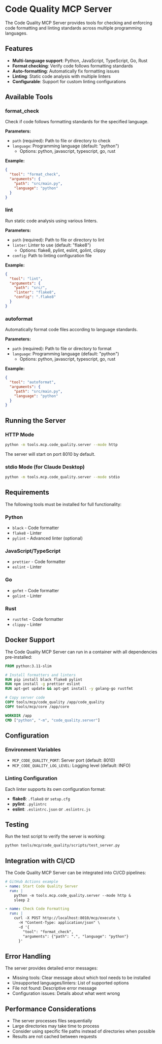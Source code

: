 # Code Quality MCP Server

The Code Quality MCP Server provides tools for checking and enforcing code formatting and linting standards across multiple programming languages.

## Features

- **Multi-language support**: Python, JavaScript, TypeScript, Go, Rust
- **Format checking**: Verify code follows formatting standards
- **Auto-formatting**: Automatically fix formatting issues
- **Linting**: Static code analysis with multiple linters
- **Configurable**: Support for custom linting configurations

## Available Tools

### format_check

Check if code follows formatting standards for the specified language.

**Parameters:**
- `path` (required): Path to file or directory to check
- `language`: Programming language (default: "python")
  - Options: python, javascript, typescript, go, rust

**Example:**
```json
{
  "tool": "format_check",
  "arguments": {
    "path": "src/main.py",
    "language": "python"
  }
}
```

### lint

Run static code analysis using various linters.

**Parameters:**
- `path` (required): Path to file or directory to lint
- `linter`: Linter to use (default: "flake8")
  - Options: flake8, pylint, eslint, golint, clippy
- `config`: Path to linting configuration file

**Example:**
```json
{
  "tool": "lint",
  "arguments": {
    "path": "src/",
    "linter": "flake8",
    "config": ".flake8"
  }
}
```

### autoformat

Automatically format code files according to language standards.

**Parameters:**
- `path` (required): Path to file or directory to format
- `language`: Programming language (default: "python")
  - Options: python, javascript, typescript, go, rust

**Example:**
```json
{
  "tool": "autoformat",
  "arguments": {
    "path": "src/main.py",
    "language": "python"
  }
}
```

## Running the Server

### HTTP Mode

```bash
python -m tools.mcp.code_quality.server --mode http
```

The server will start on port 8010 by default.

### stdio Mode (for Claude Desktop)

```bash
python -m tools.mcp.code_quality.server --mode stdio
```

## Requirements

The following tools must be installed for full functionality:

### Python
- `black` - Code formatter
- `flake8` - Linter
- `pylint` - Advanced linter (optional)

### JavaScript/TypeScript
- `prettier` - Code formatter
- `eslint` - Linter

### Go
- `gofmt` - Code formatter
- `golint` - Linter

### Rust
- `rustfmt` - Code formatter
- `clippy` - Linter

## Docker Support

The Code Quality MCP Server can run in a container with all dependencies pre-installed:

```dockerfile
FROM python:3.11-slim

# Install formatters and linters
RUN pip install black flake8 pylint
RUN npm install -g prettier eslint
RUN apt-get update && apt-get install -y golang-go rustfmt

# Copy server code
COPY tools/mcp/code_quality /app/code_quality
COPY tools/mcp/core /app/core

WORKDIR /app
CMD ["python", "-m", "code_quality.server"]
```

## Configuration

### Environment Variables

- `MCP_CODE_QUALITY_PORT`: Server port (default: 8010)
- `MCP_CODE_QUALITY_LOG_LEVEL`: Logging level (default: INFO)

### Linting Configuration

Each linter supports its own configuration format:

- **flake8**: `.flake8` or `setup.cfg`
- **pylint**: `.pylintrc`
- **eslint**: `.eslintrc.json` or `.eslintrc.js`

## Testing

Run the test script to verify the server is working:

```bash
python tools/mcp/code_quality/scripts/test_server.py
```

## Integration with CI/CD

The Code Quality MCP Server can be integrated into CI/CD pipelines:

```yaml
# GitHub Actions example
- name: Start Code Quality Server
  run: |
    python -m tools.mcp.code_quality.server --mode http &
    sleep 2

- name: Check Code Formatting
  run: |
    curl -X POST http://localhost:8010/mcp/execute \
      -H "Content-Type: application/json" \
      -d '{
        "tool": "format_check",
        "arguments": {"path": ".", "language": "python"}
      }'
```

## Error Handling

The server provides detailed error messages:

- Missing tools: Clear message about which tool needs to be installed
- Unsupported languages/linters: List of supported options
- File not found: Descriptive error message
- Configuration issues: Details about what went wrong

## Performance Considerations

- The server processes files sequentially
- Large directories may take time to process
- Consider using specific file paths instead of directories when possible
- Results are not cached between requests
